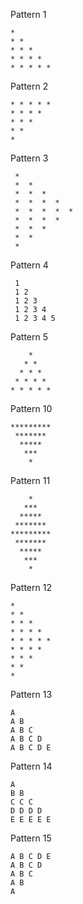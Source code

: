 Pattern 1
```
* 
* * 
* * * 
* * * * 
* * * * * 
```
Pattern 2
```
* * * * * 
* * * * 
* * * 
* * 
*
```
Pattern 3
```
 * 
 *  * 
 *  *  * 
 *  *  *  * 
 *  *  *  *  * 
 *  *  *  * 
 *  *  * 
 *  * 
 * 
```
Pattern 4
```
 1
 1 2
 1 2 3
 1 2 3 4
 1 2 3 4 5
```
Pattern 5
```
    * 
   * * 
  * * * 
 * * * * 
* * * * * 
```
Pattern 10
```
*********
 *******
  *****
   ***
    *
```
Pattern 11
```
    *
   ***
  *****
 *******
*********
 *******
  *****
   ***
    *
```
Pattern 12
```
* 
* * 
* * * 
* * * * 
* * * * * 
* * * * 
* * * 
* * 
* 
```
Pattern 13
```
A
A B
A B C
A B C D
A B C D E
```
Pattern 14
```
A 
B B 
C C C 
D D D D 
E E E E E
```
Pattern 15
```
A B C D E 
A B C D 
A B C 
A B 
A
```
